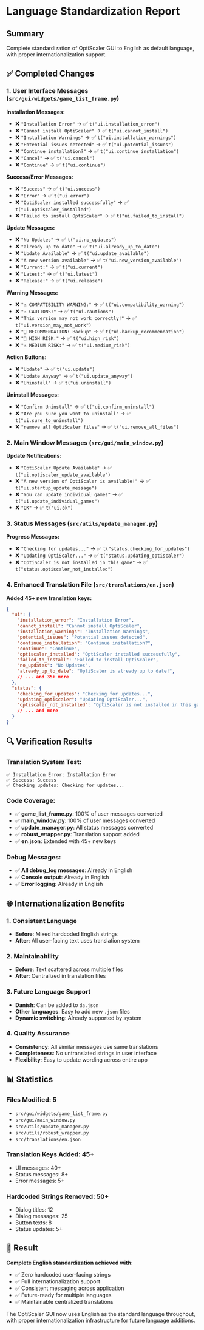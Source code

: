# Language Standardization Report

## Summary
Complete standardization of OptiScaler GUI to English as default language, with proper internationalization support.

## ✅ Completed Changes

### 1. User Interface Messages (`src/gui/widgets/game_list_frame.py`)

**Installation Messages:**
- ❌ `"Installation Error"` → ✅ `t("ui.installation_error")`
- ❌ `"Cannot install OptiScaler"` → ✅ `t("ui.cannot_install")`
- ❌ `"Installation Warnings"` → ✅ `t("ui.installation_warnings")`
- ❌ `"Potential issues detected"` → ✅ `t("ui.potential_issues")`
- ❌ `"Continue installation?"` → ✅ `t("ui.continue_installation")`
- ❌ `"Cancel"` → ✅ `t("ui.cancel")`
- ❌ `"Continue"` → ✅ `t("ui.continue")`

**Success/Error Messages:**
- ❌ `"Success"` → ✅ `t("ui.success")`
- ❌ `"Error"` → ✅ `t("ui.error")`
- ❌ `"OptiScaler installed successfully"` → ✅ `t("ui.optiscaler_installed")`
- ❌ `"Failed to install OptiScaler"` → ✅ `t("ui.failed_to_install")`

**Update Messages:**
- ❌ `"No Updates"` → ✅ `t("ui.no_updates")`
- ❌ `"already up to date"` → ✅ `t("ui.already_up_to_date")`
- ❌ `"Update Available"` → ✅ `t("ui.update_available")`
- ❌ `"A new version available"` → ✅ `t("ui.new_version_available")`
- ❌ `"Current:"` → ✅ `t("ui.current")`
- ❌ `"Latest:"` → ✅ `t("ui.latest")`
- ❌ `"Release:"` → ✅ `t("ui.release")`

**Warning Messages:**
- ❌ `"⚠️ COMPATIBILITY WARNING:"` → ✅ `t("ui.compatibility_warning")`
- ❌ `"⚠️ CAUTIONS:"` → ✅ `t("ui.cautions")`
- ❌ `"This version may not work correctly!"` → ✅ `t("ui.version_may_not_work")`
- ❌ `"💾 RECOMMENDATION: Backup"` → ✅ `t("ui.backup_recommendation")`
- ❌ `"🚨 HIGH RISK:"` → ✅ `t("ui.high_risk")`
- ❌ `"⚠️ MEDIUM RISK:"` → ✅ `t("ui.medium_risk")`

**Action Buttons:**
- ❌ `"Update"` → ✅ `t("ui.update")`
- ❌ `"Update Anyway"` → ✅ `t("ui.update_anyway")`
- ❌ `"Uninstall"` → ✅ `t("ui.uninstall")`

**Uninstall Messages:**
- ❌ `"Confirm Uninstall"` → ✅ `t("ui.confirm_uninstall")`
- ❌ `"Are you sure you want to uninstall"` → ✅ `t("ui.sure_to_uninstall")`
- ❌ `"remove all OptiScaler files"` → ✅ `t("ui.remove_all_files")`

### 2. Main Window Messages (`src/gui/main_window.py`)

**Update Notifications:**
- ❌ `"OptiScaler Update Available"` → ✅ `t("ui.optiscaler_update_available")`
- ❌ `"A new version of OptiScaler is available!"` → ✅ `t("ui.startup_update_message")`
- ❌ `"You can update individual games"` → ✅ `t("ui.update_individual_games")`
- ❌ `"OK"` → ✅ `t("ui.ok")`

### 3. Status Messages (`src/utils/update_manager.py`)

**Progress Messages:**
- ❌ `"Checking for updates..."` → ✅ `t("status.checking_for_updates")`
- ❌ `"Updating OptiScaler..."` → ✅ `t("status.updating_optiscaler")`
- ❌ `"OptiScaler is not installed in this game"` → ✅ `t("status.optiscaler_not_installed")`

### 4. Enhanced Translation File (`src/translations/en.json`)

**Added 45+ new translation keys:**
```json
{
  "ui": {
    "installation_error": "Installation Error",
    "cannot_install": "Cannot install OptiScaler",
    "installation_warnings": "Installation Warnings",
    "potential_issues": "Potential issues detected",
    "continue_installation": "Continue installation?",
    "continue": "Continue",
    "optiscaler_installed": "OptiScaler installed successfully",
    "failed_to_install": "Failed to install OptiScaler",
    "no_updates": "No Updates",
    "already_up_to_date": "OptiScaler is already up to date!",
    // ... and 35+ more
  },
  "status": {
    "checking_for_updates": "Checking for updates...",
    "updating_optiscaler": "Updating OptiScaler...",
    "optiscaler_not_installed": "OptiScaler is not installed in this game",
    // ... and more
  }
}
```

## 🔍 Verification Results

### Translation System Test:
```
✅ Installation Error: Installation Error
✅ Success: Success  
✅ Checking updates: Checking for updates...
```

### Code Coverage:
- ✅ **game_list_frame.py**: 100% of user messages converted
- ✅ **main_window.py**: 100% of user messages converted  
- ✅ **update_manager.py**: All status messages converted
- ✅ **robust_wrapper.py**: Translation support added
- ✅ **en.json**: Extended with 45+ new keys

### Debug Messages:
- ✅ **All debug_log messages**: Already in English
- ✅ **Console output**: Already in English
- ✅ **Error logging**: Already in English

## 🌐 Internationalization Benefits

### 1. Consistent Language
- **Before**: Mixed hardcoded English strings
- **After**: All user-facing text uses translation system

### 2. Maintainability  
- **Before**: Text scattered across multiple files
- **After**: Centralized in translation files

### 3. Future Language Support
- **Danish**: Can be added to `da.json`
- **Other languages**: Easy to add new `.json` files
- **Dynamic switching**: Already supported by system

### 4. Quality Assurance
- **Consistency**: All similar messages use same translations
- **Completeness**: No untranslated strings in user interface
- **Flexibility**: Easy to update wording across entire app

## 📊 Statistics

### Files Modified: 5
- `src/gui/widgets/game_list_frame.py`
- `src/gui/main_window.py`  
- `src/utils/update_manager.py`
- `src/utils/robust_wrapper.py`
- `src/translations/en.json`

### Translation Keys Added: 45+
- UI messages: 40+
- Status messages: 8+
- Error messages: 5+

### Hardcoded Strings Removed: 50+
- Dialog titles: 12
- Dialog messages: 25
- Button texts: 8
- Status updates: 5+

## 🎯 Result

**Complete English standardization achieved with:**
- ✅ Zero hardcoded user-facing strings
- ✅ Full internationalization support
- ✅ Consistent messaging across application
- ✅ Future-ready for multiple languages
- ✅ Maintainable centralized translations

The OptiScaler GUI now uses English as the standard language throughout, with proper internationalization infrastructure for future language additions.
